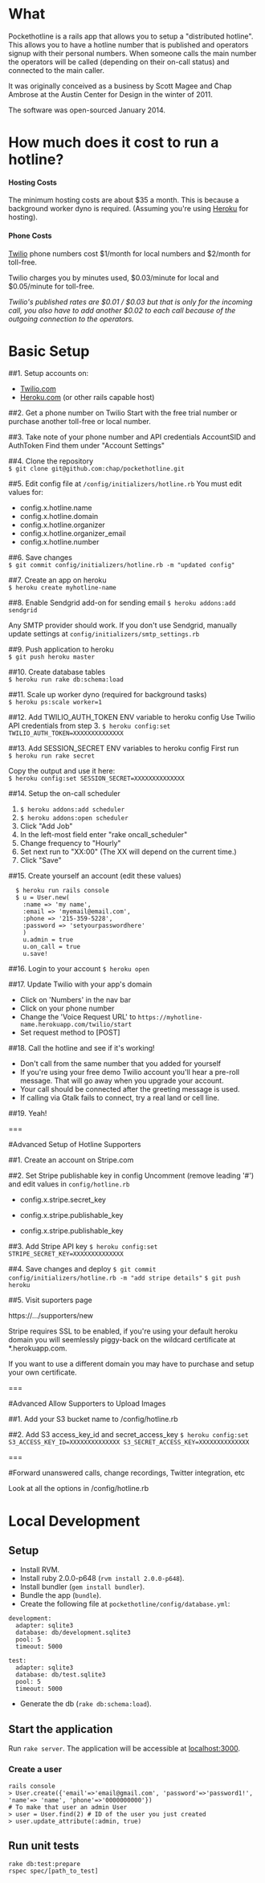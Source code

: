 # What
Pockethotline is a rails app that allows you to setup a "distributed hotline". This allows you to have a hotline number that is published and operators signup with their personal numbers. When someone calls the main number the operators will be called (depending on their on-call status) and connected to the main caller.

It was originally conceived as a business by Scott Magee and Chap Ambrose at the Austin Center for Design in the winter of 2011.

The software was open-sourced January 2014.

# How much does it cost to run a hotline?

#### Hosting Costs
The minimum hosting costs are about $35 a month. This is because a background worker dyno is required. (Assuming you're using [Heroku](http://heroku.com) for hosting).

#### Phone Costs
[Twilio](http://twilio.com) phone numbers cost $1/month for local numbers and $2/month for toll-free.

Twilio charges you by minutes used, $0.03/minute for local and $0.05/minute for toll-free.

*Twilio's published rates are $0.01 / $0.03 but that is only for the incoming call, you also have to add another $0.02 to each call because of the outgoing connection to the operators.*

# Basic Setup

##1. Setup accounts on:
* [Twilio.com](http://twilio.com)
* [Heroku.com](http://heroku.com) (or other rails capable host)

##2. Get a phone number on Twilio
Start with the free trial number or purchase another toll-free or local number.

##3. Take note of your phone number and API credentials AccountSID and AuthToken
Find them under "Account Settings"

##4. Clone the repository  
```$ git clone git@github.com:chap/pockethotline.git```

##5. Edit config file at ```/config/initializers/hotline.rb```
You must edit values for:

* config.x.hotline.name
* config.x.hotline.domain
* config.x.hotline.organizer
* config.x.hotline.organizer_email
* config.x.hotline.number

##6. Save changes  
```$ git commit config/initializers/hotline.rb -m "updated config"```

##7. Create an app on heroku  
```$ heroku create myhotline-name```

##8. Enable Sendgrid add-on for sending email
```$ heroku addons:add sendgrid```

Any SMTP provider should work. If you don't use Sendgrid, manually update settings at ```config/initializers/smtp_settings.rb```

##9. Push application to heroku  
```$ git push heroku master```

##10. Create database tables  
```$ heroku run rake db:schema:load```

##11. Scale up worker dyno (required for background tasks)  
```$ heroku ps:scale worker=1```

##12. Add TWILIO_AUTH_TOKEN ENV variable to heroku config
Use Twilio API credentials from step 3.
```$ heroku config:set TWILIO_AUTH_TOKEN=XXXXXXXXXXXXXX```

##13. Add SESSION_SECRET ENV variables to heroku config
First run  
```$ heroku run rake secret```

Copy the output and use it here:  
```$ heroku config:set SESSION_SECRET=XXXXXXXXXXXXXX```

##14. Setup the on-call scheduler
1. ```$ heroku addons:add scheduler```
2. ```$ heroku addons:open scheduler```
3. Click "Add Job"
4. In the left-most field enter "rake oncall_scheduler"
5. Change frequency to "Hourly"
6. Set next run to "XX:00" (The XX will depend on the current time.)
7. Click "Save"


##15. Create yourself an account (edit these values)  
```
  $ heroku run rails console
  $ u = User.new(
    :name => 'my name',
    :email => 'myemail@email.com',
    :phone => '215-359-5228',
    :password => 'setyourpasswordhere'
    )
    u.admin = true
    u.on_call = true
    u.save!
```

##16. Login to your account
```$ heroku open```

##17. Update Twilio with your app's domain
* Click on 'Numbers' in the nav bar
* Click on your phone number
* Change the 'Voice Request URL' to ```https://myhotline-name.herokuapp.com/twilio/start```
* Set request method to [POST]

##18. Call the hotline and see if it's working!
* Don't call from the same number that you added for yourself
* If you're using your free demo Twilio account you'll hear a pre-roll message. That will go away when you upgrade your account.
* Your call should be connected after the greeting message is used.
* If calling via Gtalk fails to connect, try a real land or cell line.

##19. Yeah!

===

#Advanced Setup of Hotline Supporters

##1. Create an account on Stripe.com

##2. Set Stripe publishable key in config
Uncomment (remove leading '#') and edit values in  ```config/hotline.rb```
* config.x.stripe.secret_key
* config.x.stripe.publishable_key

* config.x.stripe.publishable_key

##3. Add Stripe API key
```$ heroku config:set STRIPE_SECRET_KEY=XXXXXXXXXXXXXX```

##4. Save changes and deploy
```$ git commit config/initializers/hotline.rb -m "add stripe details"```
```$ git push heroku```

##5. Visit suporters page

https://.../supporters/new  

Stripe requires SSL to be enabled, if you're using your default heroku domain you will seemlessly piggy-back on the wildcard certificate at *.herokuapp.com.

If you want to use a different domain you may have to purchase and setup your own certificate.

===

#Advanced Allow Supporters to Upload Images

##1. Add your S3 bucket name to /config/hotline.rb

##2. Add S3 access_key_id and secret_access_key
```$ heroku config:set S3_ACCESS_KEY_ID=XXXXXXXXXXXXXX S3_SECRET_ACCESS_KEY=XXXXXXXXXXXXXX```

===

#Forward unanswered calls, change recordings, Twitter integration, etc

Look at all the options in /config/hotline.rb

# Local Development

## Setup
- Install RVM.
- Install ruby 2.0.0-p648 (`rvm install 2.0.0-p648`).
- Install bundler (`gem install bundler`).
- Bundle the app (`bundle`).
- Create the following file at `pockethotline/config/database.yml`:

```
development:
  adapter: sqlite3
  database: db/development.sqlite3
  pool: 5
  timeout: 5000

test:
  adapter: sqlite3
  database: db/test.sqlite3
  pool: 5
  timeout: 5000
```

- Generate the db (`rake db:schema:load`).

## Start the application
Run `rake server`. The application will be accessible at [localhost:3000](http://localhost:3000).

### Create a user
```
rails console
> User.create({'email'=>'email@gmail.com', 'password'=>'password1!', 'name'=> 'name', 'phone'=>'0000000000'})
# To make that user an admin User
> user = User.find(2) # ID of the user you just created
> user.update_attribute(:admin, true)
```

## Run unit tests
```
rake db:test:prepare
rspec spec/[path_to_test]
```

